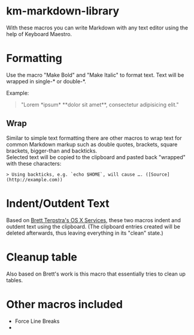 km-markdown-library
===================

With these macros you can write Markdown with any text editor using the help of Keyboard Maestro.

# Formatting #

Use the macro "Make Bold" and "Make Italic" to format text. Text will be wrapped in single-\* or double-\*.

Example:

> "Lorem \*ipsum\* \*\*dolor sit amet\*\*, consectetur adipisicing elit."

## Wrap ##

Similar to simple text formatting there are other macros to wrap text for common Markdown markup such as double quotes, brackets, square brackets, bigger-than and backticks.   
Selected text will be copied to the clipboard and pasted back "wrapped" with these characters: 

	> Using backticks, e.g. `echo $HOME`, will cause …. ([Source](http://example.com))

# Indent/Outdent Text #

Based on [Brett Terpstra's OS X Services](http://brettterpstra.com/project/markdown-service-tools/ "Brett Terpstra's OS X Services"), these two macros indent and outdent text using the clipboard. (The clipboard entries created will be deleted afterwards, thus leaving everything in its "clean" state.)

# Cleanup table #

Also based on Brett's work is this macro that essentially tries to clean up tables.

# Other macros included #

* Force Line Breaks
* 
